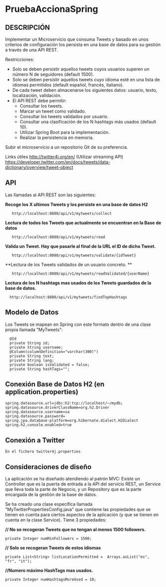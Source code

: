 # PruebaAccionaSpring

## DESCRIPCIÓN

Implementar un Microservicio que consuma Tweets y basado en unos criterios de configuración los persista en una base de datos para su gestión a través de una API REST.

Restricciones:

   * Solo se deben persistir aquellos tweets cuyos usuarios superen un número N de seguidores (default 1500). 
   * Solo se deben persistir aquellos tweets cuyo idioma esté en una lista de idiomas permitidos (default español, francés, italiano). 
   * De cada tweet deben almacenarse los siguientes datos: usuario, texto, localización, validación. 
   * El API REST debe permitir:
      * Consultar los tweets. 
      * Marcar un tweet como validado. 
      * Consultar los tweets validados por usuario. 
      * Consultar una clasificación de los N hashtags más usados (default 10). 
      * Utilizar Spring Boot para la implementación. 
      * Realizar la persistencia en memoria.
      
Subir el microservicio a un repositorio Git de su preferencia.

Links útiles http://twitter4j.org/en/ (Utilizar streaming API) 
https://developer.twitter.com/en/docs/tweets/data-dictionary/overview/tweet-object

## API

Las llamadas al API REST son las siguientes:

**Recoge los X ultimos Tweets y los persiste en una base de datos H2**

       http://localhost:8080/api/v1/mytweets/collect
   
**Lectura de todos los Tweets que actualmente se encuentran en la Base de datos**

       http://localhost:8080/api/v1/mytweets/read
   
 **Valida un Tweet. Hay que pasarle al final de la URL el ID de dicho Tweet.**
   
       http://localhost:8080/api/v1/mytweets/validate/{idTweet}
       
**Lectura de los Tweets validados de un usuario concreto. **

       http://localhost:8080/api/v1/mytweets/readValidated/{userName}
       
**Lectura de los N hashtags mas usados de los Tweets guardados de la base de datos.**

      http://localhost:8080/api/v1/mytweets/findTopHashtags
      

## Modelo de Datos

Los Tweets se mapean en Spring con este formato dentro de una clase propia llamada "MyTweets":

      @Id
      private String id;
      private String username;
      @Column(columnDefinition="varchar(300)")
      private String text;
      private String lang;
      private boolean isValidated = false;	
      private String hashTags="";
      
## Conexión Base de Datos H2 (en application.properties)

	spring.datasource.url=jdbc:h2:tcp://localhost/~/mydb;
	spring.datasource.driverClassName=org.h2.Driver
	spring.datasource.username=sa
	spring.datasource.password=
	spring.jpa.database-platform=org.hibernate.dialect.H2Dialect
	spring.h2.console.enabled=true
	
## Conexión a Twitter
 	En el fichero twitter4j.properties

## Consideraciones de diseño

La aplicación se ha diseñado atendiendo al patrón MVC: Existe un Controller que es la puerta de entrada a la API del servicio REST, un Service que lleva toda la parte de Negocio, y un Repository que es la parte encargada de la gestión de la base de datos.

Se ha creado una clase especifica llamada "MyTwitterPropertiesConfig.java" que contiene las propiedades que se tienen en cuenta para ciertos aspectos de la aplicación (y que se tienen en cuenta en la clase Service). Tiene 3 propiedades:

  **// No se recogeran Tweets que no tengan al menos 1500 followers.**
 	
	private Integer numMinFollowers = 1500;
  
  **// Solo se recogeran Tweets de estos idiomas**
	
	private List<String> listLocationPermitted =  Arrays.asList("es", "fr", "it");
  
  **//Numero máximo HashTags mas usados.**
	
	private Integer numHashtagsMoreUsed = 10;	
	





	



